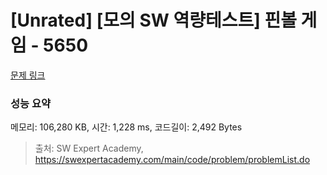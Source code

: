 # [Unrated] [모의 SW 역량테스트] 핀볼 게임 - 5650 

[문제 링크](https://swexpertacademy.com/main/code/problem/problemDetail.do?contestProbId=AWXRF8s6ezEDFAUo) 

### 성능 요약

메모리: 106,280 KB, 시간: 1,228 ms, 코드길이: 2,492 Bytes



> 출처: SW Expert Academy, https://swexpertacademy.com/main/code/problem/problemList.do